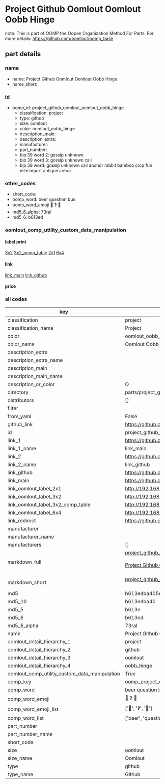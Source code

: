 # Project Github Oomlout Oomlout Oobb Hinge  

note: This is part of OOMP the Oopen Organization Method For Parts. For more details: https://github.com/oomlout/oomp_base

##  part details
  







### name
* name: Project Github Oomlout Oomlout Oobb Hinge
* name_short: 
### id
* oomp_id: project_github_oomlout_oomlout_oobb_hinge
  * classification: project
  * type: github
  * size: oomlout
  * color: oomlout_oobb_hinge
  * description_main: 
  * description_extra: 
  * manufacturer: 
  * part_number: 
  * bip 39 word 2: gossip unknown
  * bip 39 word 3: gossip unknown call
  * bip 39 word: gossip unknown call anchor rabbit bamboo crop fun elite report antique arena

### other_codes
* short_code: 
* oomp_word: beer question bus
* oomp_word_emoji :beer: :question: :bus:
* md5_6_alpha: 73ral
* md5_6: b613ed






### oomlout_oomp_utility_custom_data_manipulation
#### label print
[3x2](http://192.168.1.245:1112/?label=oomp%2073ral)
[3x2_oomp_table](http://192.168.1.108:1112/?label=oomp%2073ral)
[2x1](http://192.168.1.242:1112/?label=oomp%2073ral)
[6x4](http://192.168.1.55:1112/?label=oomp%2073ral)    

#### link

[link_main](https://github.com/oomlout/oomlout_oomp_version_1_messy/tree/main/parts/project_github_oomlout_oomlout_oobb_hinge) [link_github](https://github.com/oomlout/oomlout_oomp_version_1_messy/tree/main/parts/project_github_oomlout_oomlout_oobb_hinge)                             

#### price







### all codes 
| key | value |  
| --- | --- |  
| classification | project |  
| classification_name | Project |  
| color | oomlout_oobb_hinge |  
| color_name | Oomlout Oobb Hinge |  
| description_extra |  |  
| description_extra_name |  |  
| description_main |  |  
| description_main_name |  |  
| description_or_color | O  |  
| directory | parts/project_github_oomlout_oomlout_oobb_hinge |  
| distributors | [] |  
| filter |  |  
| from_yaml | False |  
| github_link | https://github.com/oomlout/oomlout_oomp_part_src/tree/main/parts/project_github_oomlout_oomlout_oobb_hinge |  
| id | project_github_oomlout_oomlout_oobb_hinge |  
| link_1 | https://github.com/oomlout/oomlout_oomp_version_1_messy/tree/main/parts/project_github_oomlout_oomlout_oobb_hinge |  
| link_1_name | link_main |  
| link_2 | https://github.com/oomlout/oomlout_oomp_version_1_messy/tree/main/parts/project_github_oomlout_oomlout_oobb_hinge |  
| link_2_name | link_github |  
| link_github | https://github.com/oomlout/oomlout_oomp_version_1_messy/tree/main/parts/project_github_oomlout_oomlout_oobb_hinge |  
| link_main | https://github.com/oomlout/oomlout_oomp_version_1_messy/tree/main/parts/project_github_oomlout_oomlout_oobb_hinge |  
| link_oomlout_label_2x1 | http://192.168.1.242:1112/?label=oomp%2073ral |  
| link_oomlout_label_3x2 | http://192.168.1.245:1112/?label=oomp%2073ral |  
| link_oomlout_label_3x2_oomp_table | http://192.168.1.108:1112/?label=oomp%2073ral |  
| link_oomlout_label_6x4 | http://192.168.1.55:1112/?label=oomp%2073ral |  
| link_redirect | https://github.com/oomlout/oomlout_oomp_version_1_messy/tree/main/parts/project_github_oomlout_oomlout_oobb_hinge |  
| manufacturer |  |  
| manufacturer_name |  |  
| manufacturers | [] |  
| markdown_full | [project_github_oomlout_oomlout_oobb_hinge](none)<br>[](none)<br>[Project Github Oomlout Oomlout Oobb Hinge](none)<br><br> |  
| markdown_short | [project_github_oomlout_oomlout_oobb_hinge](none)<br><br> |  
| md5 | b613edba405e067c4858108640fb7b27 |  
| md5_10 | b613edba40 |  
| md5_5 | b613e |  
| md5_6 | b613ed |  
| md5_6_alpha | 73ral |  
| name | Project Github Oomlout Oomlout Oobb Hinge |  
| oomlout_detail_hierarchy_1 | project |  
| oomlout_detail_hierarchy_2 | github |  
| oomlout_detail_hierarchy_3 | oomlout |  
| oomlout_detail_hierarchy_4 | oobb_hinge |  
| oomlout_oomp_utility_custom_data_manipulation | True |  
| oomp_key | oomp_project_github_oomlout_oomlout_oobb_hinge |  
| oomp_word | beer question bus |  
| oomp_word_emoji | :beer: :question: :bus: |  
| oomp_word_emoji_list | [':beer:', ':question:', ':bus:'] |  
| oomp_word_list | ['beer', 'question', 'bus'] |  
| part_number |  |  
| part_number_name |  |  
| short_code |  |  
| size | oomlout |  
| size_name | Oomlout |  
| type | github |  
| type_name | Github |  

